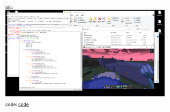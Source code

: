 pic:
![pic1](https://github.com/ophwsjtu18/ohw21f/blob/main/sc/week6/week6.png)

code:  [code](https://github.com/ophwsjtu18/ohw21f/blob/main/sc/week6/week6.py)
